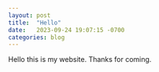 ```yaml
---
layout: post
title:  "Hello"
date:   2023-09-24 19:07:15 -0700
categories: blog
---
```

Hello this is my website. Thanks for coming.